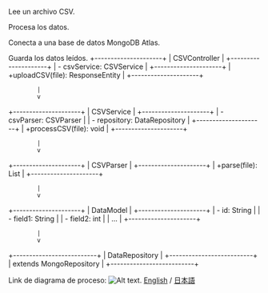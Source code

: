 Lee un archivo CSV.

Procesa los datos.

Conecta a una base de datos MongoDB Atlas.

Guarda los datos leídos.
+---------------------+
|     CSVController   |
+---------------------+
| - csvService: CSVService  |
+---------------------+
| +uploadCSV(file): ResponseEntity |
+---------------------+

            |
            v

+---------------------+
|     CSVService      |
+---------------------+
| - csvParser: CSVParser          |
| - repository: DataRepository    |
+---------------------+
| +processCSV(file): void         |
+---------------------+

            |
            v

+---------------------+
|     CSVParser       |
+---------------------+
| +parse(file): List<DataModel>  |
+---------------------+

            |
            v

+---------------------+
|     DataModel       |
+---------------------+
| - id: String        |
| - field1: String    |
| - field2: int       |
| ...                 |
+---------------------+

            |
            v

+--------------------------+
|   DataRepository         |
+--------------------------+
| extends MongoRepository  |
+--------------------------+

Link de diagrama de proceso:
![Alt text]([https://github.com/HACKATHON-DATA-ANALYTICS-2024-NTTDATA/eurekaserver/blob/master/src/main/resources/fotocreador/Arquitectura%20redneuronal.drawio.png]).
[English](README.md) / [日本語](README.ja.md)

